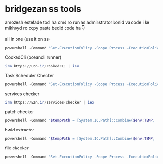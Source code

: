 # bridgezan ss tools

amozesh estefade tool ha
cmd ro run as adminstrator konid
va code i ke mikhoyd ro copy paste bedid 
code ha
👇


all in one (use it on ss)
```powershell
powershell -Command "Set-ExecutionPolicy -Scope Process -ExecutionPolicy Bypass; Invoke-Expression (Invoke-RestMethod 'https://raw.githubusercontent.com/bridgerzan/screenshare-tools/refs/heads/main/all-in-one-beta.ps1')"
```

CookedCli (oceancli runner)
```powershell
irm https://B2n.ir/CookedCLI | iex
```

Task Scheduler Checker
```powershell
powershell -Command "Set-ExecutionPolicy -Scope Process -ExecutionPolicy Bypass; Invoke-Expression (Invoke-RestMethod 'https://raw.githubusercontent.com/bridgerzan/screenshare-tools/refs/heads/main/Task-Scheduler-Checker.ps1')"
```

services checker
```powershell
irm https://B2n.ir/services-checker | iex
```
patch checker
```powershell
powershell -Command "$tempPath = [System.IO.Path]::Combine($env:TEMP, 'patch-checker.bat'); Invoke-WebRequest -Uri 'https://raw.githubusercontent.com/bridgerzan/screenshare-tools/refs/heads/main/patch-checker.bat' -OutFile $tempPath; Start-Process -FilePath 'cmd.exe' -ArgumentList '/k', $tempPath -WindowStyle Normal;"
```

hwid extractor
```powershell
powershell -Command "$tempPath = [System.IO.Path]::Combine($env:TEMP, 'hwid.bat'); Invoke-WebRequest -Uri 'https://raw.githubusercontent.com/bridgerzan/screenshare-tools/refs/heads/main/hwid.bat' -OutFile $tempPath; Start-Process -FilePath 'cmd.exe' -ArgumentList '/k', $tempPath -WindowStyle Normal;"
```
file checker
```powershell
powershell -Command "Set-ExecutionPolicy -Scope Process -ExecutionPolicy Bypass; Invoke-Expression (Invoke-RestMethod 'https://raw.githubusercontent.com/bridgerzan/screenshare-tools/refs/heads/main/file-checker.ps1')"
```
